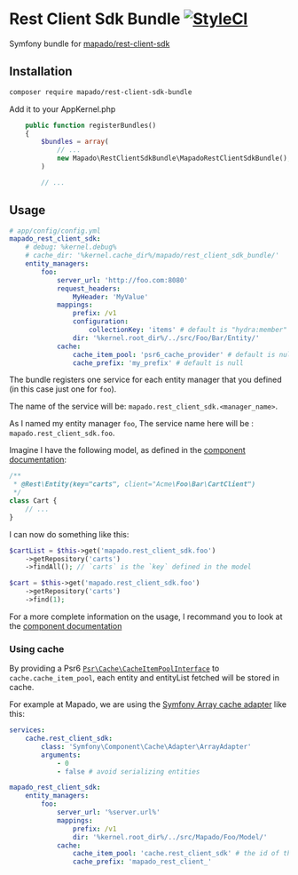 # Rest Client Sdk Bundle [![StyleCI](https://styleci.io/repos/44800866/shield)](https://styleci.io/repos/44800866)

Symfony bundle for [mapado/rest-client-sdk](https://github.com/mapado/rest-client-sdk)

## Installation
```sh
composer require mapado/rest-client-sdk-bundle
```

Add it to your AppKernel.php
```php
    public function registerBundles()
    {
        $bundles = array(
            // ...
            new Mapado\RestClientSdkBundle\MapadoRestClientSdkBundle(),
        )

        // ...
```

## Usage
```yaml
# app/config/config.yml
mapado_rest_client_sdk:
    # debug: %kernel.debug%
    # cache_dir: '%kernel.cache_dir%/mapado/rest_client_sdk_bundle/'
    entity_managers:
        foo:
            server_url: 'http://foo.com:8080'
            request_headers:
                MyHeader: 'MyValue'
            mappings:
                prefix: /v1
                configuration:
                    collectionKey: 'items' # default is "hydra:member"
                dir: '%kernel.root_dir%/../src/Foo/Bar/Entity/'
            cache:
                cache_item_pool: 'psr6_cache_provider' # default is null
                cache_prefix: 'my_prefix' # default is null

```

The bundle registers one service for each entity manager that you defined (in this case just one for `foo`).

The name of the service will be: `mapado.rest_client_sdk.<manager_name>`.

As I named my entity manager `foo`, The service name here will be : `mapado.rest_client_sdk.foo`.

Imagine I have the following model, as defined in the [component documentation](https://github.com/mapado/rest-client-sdk#configuration):
```php
/**
 * @Rest\Entity(key="carts", client="Acme\Foo\Bar\CartClient")
 */
class Cart {
    // ...
}
```

I can now do something like this:
```php
$cartList = $this->get('mapado.rest_client_sdk.foo')
    ->getRepository('carts')
    ->findAll(); // `carts` is the `key` defined in the model

$cart = $this->get('mapado.rest_client_sdk.foo')
    ->getRepository('carts')
    ->find(1);
```

For a more complete information on the usage, I recommand you to look at the [component documentation](https://github.com/mapado/rest-client-sdk#usage)

### Using cache
By providing a Psr6 [`Psr\Cache\CacheItemPoolInterface`](http://www.php-fig.org/psr/psr-6/#cacheitempoolinterface) to `cache.cache_item_pool`, each entity and entityList fetched will be stored in cache. 

For example at Mapado, we are using the [Symfony Array cache adapter](http://symfony.com/doc/current/components/cache/cache_pools.html#array-cache-adapter) like this:
```yaml
services:
    cache.rest_client_sdk:
        class: 'Symfony\Component\Cache\Adapter\ArrayAdapter'
        arguments:
            - 0
            - false # avoid serializing entities

mapado_rest_client_sdk:
    entity_managers:
        foo:
            server_url: '%server.url%'
            mappings:
                prefix: /v1
                dir: '%kernel.root_dir%/../src/Mapado/Foo/Model/'
            cache:
                cache_item_pool: 'cache.rest_client_sdk' # the id of the cache service
                cache_prefix: 'mapado_rest_client_'
```
